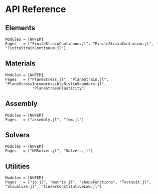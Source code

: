 # API Reference

## Elements

```@autodocs
Modules = [NNFEM]
Pages   = ["FiniteStrainContinuum.jl", "FiniteStrainContinuum.jl", "FiniteStrainContinuum.jl"]
```


## Materials

```@autodocs
Modules = [NNFEM]
Pages   = ["PlaneStress.jl", "PlaneStrain.jl", "PlaneStressIncompressibleRivlinSaunders.jl",
            "PlaneStressPlasticity"]
```

## Assembly

```@autodocs
Modules = [NNFEM]
Pages   = ["assembly.jl", "fem.jl"]
```

## Solvers

```@autodocs
Modules = [NNFEM]
Pages   = ["NNSolver.jl", "Solvers.jl"]
```


## Utilities

```@autodocs
Modules = [NNFEM]
Pages   = ["io.jl", "matrix.jl", "shapeFunctions", "Testsuit.jl", "Visualize.jl", "linearConstitutiveLaw.jl"]
```
